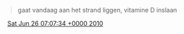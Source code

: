 > gaat vandaag aan het strand liggen, vitamine D inslaan

<img src="../../media/tweet.ico" width="12" /> [Sat Jun 26 07:07:34 +0000 2010](https://twitter.com/DromerDenker/status/17075678817)